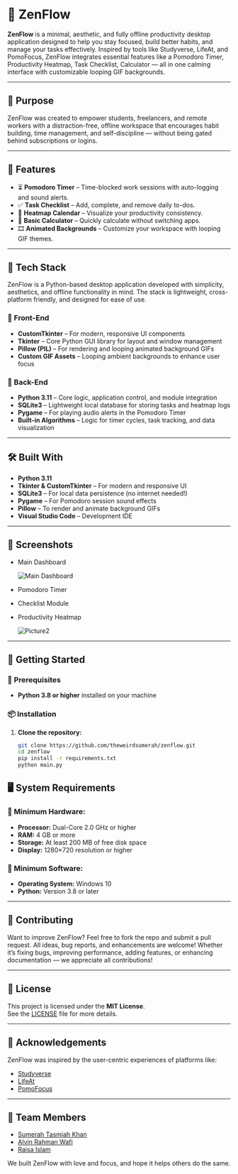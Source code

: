 # 🌿 ZenFlow

**ZenFlow** is a minimal, aesthetic, and fully offline productivity desktop application designed to help you stay focused, build better habits, and manage your tasks effectively. Inspired by tools like Studyverse, LifeAt, and PomoFocus, ZenFlow integrates essential features like a Pomodoro Timer, Productivity Heatmap, Task Checklist, Calculator — all in one calming interface with customizable looping GIF backgrounds.

---
## 🎯 Purpose
ZenFlow was created to empower students, freelancers, and remote workers with a distraction-free, offline workspace that encourages habit building, time management, and self-discipline — without being gated behind subscriptions or logins.

---
## 🧠 Features

- ⏳ **Pomodoro Timer** – Time-blocked work sessions with auto-logging and sound alerts.
- ✅ **Task Checklist** – Add, complete, and remove daily to-dos.
- 📅 **Heatmap Calendar** – Visualize your productivity consistency.
- 🧮 **Basic Calculator** – Quickly calculate without switching apps.
- 🎞️ **Animated Backgrounds** – Customize your workspace with looping GIF themes.

---
## 🧱 Tech Stack

ZenFlow is a Python-based desktop application developed with simplicity, aesthetics, and offline functionality in mind. The stack is lightweight, cross-platform friendly, and designed for ease of use.

### 🎨 Front-End
- **CustomTkinter** – For modern, responsive UI components
- **Tkinter** – Core Python GUI library for layout and window management
- **Pillow (PIL)** – For rendering and looping animated background GIFs
- **Custom GIF Assets** – Looping ambient backgrounds to enhance user focus

### 🧠 Back-End
- **Python 3.11** – Core logic, application control, and module integration
- **SQLite3** – Lightweight local database for storing tasks and heatmap logs
- **Pygame** – For playing audio alerts in the Pomodoro Timer
- **Built-in Algorithms** – Logic for timer cycles, task tracking, and data visualization
---

## 🛠 Built With

- **Python 3.11**
- **Tkinter & CustomTkinter** – For modern and responsive UI
- **SQLite3** – For local data persistence (no internet needed!)
- **Pygame** – For Pomodoro session sound effects
- **Pillow** – To render and animate background GIFs
- **Visual Studio Code** – Development IDE

---

## 📸 Screenshots
- Main Dashboard
  
  ![Main Dashboard](https://github.com/user-attachments/assets/719e770d-6415-4456-80ef-8a8913fa0346)

  
- Pomodoro Timer  
- Checklist Module  
- Productivity Heatmap

 
  ![Picture2](https://github.com/user-attachments/assets/1045594b-7c16-497e-900a-15d495d1cf11)
  


---

## 🚀 Getting Started

### 🔧 Prerequisites

- **Python 3.8 or higher** installed on your machine

### 📦 Installation

1. **Clone the repository:**
   ```bash
   git clone https://github.com/theweirdsumerah/zenflow.git
   cd zenflow
   pip install -r requirements.txt
   python main.py


## 🖥️ System Requirements

### 🔧 Minimum Hardware:
- **Processor:** Dual-Core 2.0 GHz or higher  
- **RAM:** 4 GB or more  
- **Storage:** At least 200 MB of free disk space  
- **Display:** 1280×720 resolution or higher  

### 🧪 Minimum Software:
- **Operating System:** Windows 10  
- **Python:** Version 3.8 or later  

---
## 🤝 Contributing

Want to improve ZenFlow? Feel free to fork the repo and submit a pull request. All ideas, bug reports, and enhancements are welcome!
Whether it’s fixing bugs, improving performance, adding features, or enhancing documentation — we appreciate all contributions!

---

## 📜 License

This project is licensed under the **MIT License**.  
See the [LICENSE](./LICENSE) file for more details.

---

## 🙏 Acknowledgements

ZenFlow was inspired by the user-centric experiences of platforms like:

- [Studyverse](https://studyverse.life/)
- [LifeAt](https://lifeat.io/)
- [PomoFocus](https://pomofocus.io/)

---

## 👥 Team Members

- [Sumerah Tasmiah Khan](https://github.com/theweirdsumerah)  
- [Alvin Rahman Wafi](https://github.com/wafi-brownboi) 
- [Raisa Islam](https://github.com/teammember2)

We built ZenFlow with love and focus, and hope it helps others do the same.




